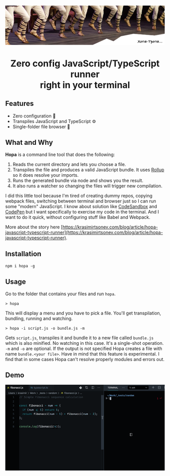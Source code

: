 ![Хопа-тропа](./assets/hopa-tropa.jpg)

<h1 align="center">Zero config JavaScript/TypeScript runner<br />right in your terminal</h3>

## Features

* Zero configuration 🚀
* Transpiles JavaScript and TypeScript ⚙️
* Single-folder file browser 📁

## What and Why

**Hopa** is a command line tool that does the following:

1. Reads the current directory and lets you choose a file.
2. Transpiles the file and produces a valid JavaScript bundle. It uses [Rollup](https://rollupjs.org/) so it does resolve your imports.
3. Runs the generated bundle via node and shows you the result.
4. It also runs a watcher so changing the files will trigger new compilation.

I did this little tool because I'm tired of creating dummy repos, copying webpack files, switching between terminal and browser just so I can run some "modern" JavaScript. I know about solution like [CodeSandbox](https://codesandbox.io/) and [CodePen](https://codepen.io/) but I want specifically to exercise my code in the terminal. And I want to do it quick, without configuring stuff like Babel and Webpack.

More about the story here [https://krasimirtsonev.com/blog/article/hopa-javascript-typescript-runner](https://krasimirtsonev.com/blog/article/hopa-javascript-typescript-runner).

## Installation

```
npm i hopa -g
```

## Usage

Go to the folder that contains your files and run `hopa`.

```
> hopa
```

This will display a menu and you have to pick a file. You'll get transpilation, bundling, running and watching.

```
> hopa -i script.js -o bundle.js -m
```

Gets `script.js`, transpiles it and bundle it to a new file called `bundle.js` which is also minified. No watching in this case. It's a single-shot operation. `-m` and `-o` are optional. If the output is not specified Hopa creates a file with name `bundle.<your file>`. Have in mind that this feature is experimental. I find that in some cases Hopa can't resolve properly modules and errors out.


## Demo

![Hopa demo](./assets/hopa.gif)
